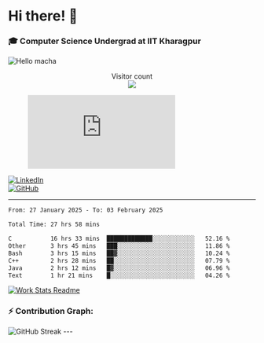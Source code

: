 # Hi there! 👋

### 🎓 Computer Science Undergrad at IIT Kharagpur

<img src="https://raw.githubusercontent.com/sagar-viradiya/sagar-viradiya/master/resources/banner.png" alt="Hello macha">

<p align="center"> 
  Visitor count<br>
  <img src="https://profile-counter.glitch.me/sesiii/count.svg" />
</p>

<figure><embed src="https://wakatime.com/share/@81d5e6c4-c575-43e6-9a9e-85ed25517f53/42cf003a-18dd-42ef-bded-df01146821f2.svg"></embed></figure>

[![LinkedIn](https://img.shields.io/badge/LinkedIn-0077B5?style=for-the-badge&logo=linkedin&logoColor=white)](https://www.linkedin.com/in/sesidadi)  
[![GitHub](https://img.shields.io/badge/GitHub-181717?style=for-the-badge&logo=github&logoColor=white)](https://github.com/sesiii)

---
<!--START_SECTION:waka-->

```txt
From: 27 January 2025 - To: 03 February 2025

Total Time: 27 hrs 58 mins

C           16 hrs 33 mins  █████████████░░░░░░░░░░░░   52.16 %
Other       3 hrs 45 mins   ███░░░░░░░░░░░░░░░░░░░░░░   11.86 %
Bash        3 hrs 15 mins   ██▓░░░░░░░░░░░░░░░░░░░░░░   10.24 %
C++         2 hrs 28 mins   ██░░░░░░░░░░░░░░░░░░░░░░░   07.79 %
Java        2 hrs 12 mins   █▓░░░░░░░░░░░░░░░░░░░░░░░   06.96 %
Text        1 hr 21 mins    █░░░░░░░░░░░░░░░░░░░░░░░░   04.26 %
```

<!--END_SECTION:waka-->


[![Work Stats Readme](https://github.com/sesiii/sesiii/actions/workflows/main.yml/badge.svg)](https://github.com/sesiii/sesiii/actions/workflows/main.yml)

### ⚡ Contribution Graph:

<img src="https://streak-stats.demolab.com/?user=sesiii&theme=radical" alt="GitHub Streak" />
---

